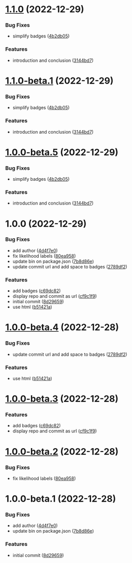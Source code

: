 # [1.1.0](https://github.com/nomoixyz/reporter/compare/v1.0.0...v1.1.0) (2022-12-29)


### Bug Fixes

* simplify badges ([4b2db05](https://github.com/nomoixyz/reporter/commit/4b2db058344a528f0cf78dcfc13e6919d2e410cb))


### Features

* introduction and conclusion ([3144bd7](https://github.com/nomoixyz/reporter/commit/3144bd7f91e3fb874c1e859cb8e48f45c1cfb26d))

# [1.1.0-beta.1](https://github.com/nomoixyz/reporter/compare/v1.0.0...v1.1.0-beta.1) (2022-12-29)


### Bug Fixes

* simplify badges ([4b2db05](https://github.com/nomoixyz/reporter/commit/4b2db058344a528f0cf78dcfc13e6919d2e410cb))


### Features

* introduction and conclusion ([3144bd7](https://github.com/nomoixyz/reporter/commit/3144bd7f91e3fb874c1e859cb8e48f45c1cfb26d))

# [1.0.0-beta.5](https://github.com/nomoixyz/reporter/compare/v1.0.0-beta.4...v1.0.0-beta.5) (2022-12-29)


### Bug Fixes

* simplify badges ([4b2db05](https://github.com/nomoixyz/reporter/commit/4b2db058344a528f0cf78dcfc13e6919d2e410cb))


### Features

* introduction and conclusion ([3144bd7](https://github.com/nomoixyz/reporter/commit/3144bd7f91e3fb874c1e859cb8e48f45c1cfb26d))

# 1.0.0 (2022-12-29)


### Bug Fixes

* add author ([4d4f7e0](https://github.com/nomoixyz/reporter/commit/4d4f7e0ab096bab0cd33710e298d95dd7ead838e))
* fix likelihood labels ([80ea958](https://github.com/nomoixyz/reporter/commit/80ea95849cbd313fe36790f03d051317088c8b83))
* update bin on package.json ([7b8d86e](https://github.com/nomoixyz/reporter/commit/7b8d86ee54d38c2dd11c783f825657f09c6c26ae))
* update commit url and add space to badges ([2789df2](https://github.com/nomoixyz/reporter/commit/2789df2c7faa158a2f7105f993f8bdfe7dd9bae0))


### Features

* add badges ([c69dc82](https://github.com/nomoixyz/reporter/commit/c69dc82911e02aef1008e2df339f6d4f209d165f))
* display repo and commit as url ([cf9c1f9](https://github.com/nomoixyz/reporter/commit/cf9c1f966c4ea15f7e0fca4a5a55236d3ec62e9d))
* initial commit ([8d29659](https://github.com/nomoixyz/reporter/commit/8d2965902161c751b39c034c6a0786da564f0894))
* use html ([b51421a](https://github.com/nomoixyz/reporter/commit/b51421a04e723ab380999dba86cf6df765abd541))

# [1.0.0-beta.4](https://github.com/nomoixyz/reporter/compare/v1.0.0-beta.3...v1.0.0-beta.4) (2022-12-28)


### Bug Fixes

* update commit url and add space to badges ([2789df2](https://github.com/nomoixyz/reporter/commit/2789df2c7faa158a2f7105f993f8bdfe7dd9bae0))


### Features

* use html ([b51421a](https://github.com/nomoixyz/reporter/commit/b51421a04e723ab380999dba86cf6df765abd541))

# [1.0.0-beta.3](https://github.com/nomoixyz/reporter/compare/v1.0.0-beta.2...v1.0.0-beta.3) (2022-12-28)


### Features

* add badges ([c69dc82](https://github.com/nomoixyz/reporter/commit/c69dc82911e02aef1008e2df339f6d4f209d165f))
* display repo and commit as url ([cf9c1f9](https://github.com/nomoixyz/reporter/commit/cf9c1f966c4ea15f7e0fca4a5a55236d3ec62e9d))

# [1.0.0-beta.2](https://github.com/nomoixyz/reporter/compare/v1.0.0-beta.1...v1.0.0-beta.2) (2022-12-28)


### Bug Fixes

* fix likelihood labels ([80ea958](https://github.com/nomoixyz/reporter/commit/80ea95849cbd313fe36790f03d051317088c8b83))

# 1.0.0-beta.1 (2022-12-28)


### Bug Fixes

* add author ([4d4f7e0](https://github.com/nomoixyz/reporter/commit/4d4f7e0ab096bab0cd33710e298d95dd7ead838e))
* update bin on package.json ([7b8d86e](https://github.com/nomoixyz/reporter/commit/7b8d86ee54d38c2dd11c783f825657f09c6c26ae))


### Features

* initial commit ([8d29659](https://github.com/nomoixyz/reporter/commit/8d2965902161c751b39c034c6a0786da564f0894))

